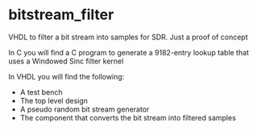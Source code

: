 # bitstream_filter
VHDL to filter a bit stream into samples for SDR. Just a proof of concept

In C you will find a C program to generate a 9182-entry lookup table that uses a Windowed Sinc filter kernel

In VHDL you will find the following:
- A test bench
- The top level design
- A pseudo random bit stream generator
- The component that converts the bit stream into filtered samples

